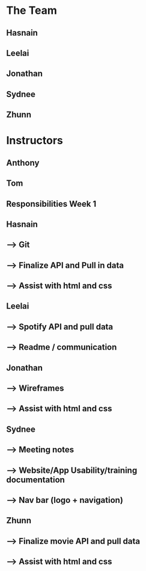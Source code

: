 # The Team
## Hasnain
## Leelai
## Jonathan
## Sydnee
## Zhunn

# Instructors
## Anthony
## Tom

## Responsibilities Week 1

## Hasnain
## --> Git
## --> Finalize API and Pull in data
## --> Assist with html and css

## Leelai
## --> Spotify API and pull data
## --> Readme / communication



## Jonathan
## --> Wireframes
## --> Assist with html and css

## Sydnee
## --> Meeting notes
## --> Website/App Usability/training documentation
## --> Nav bar (logo + navigation)

## Zhunn
## --> Finalize movie API and pull data
## --> Assist with html and css
